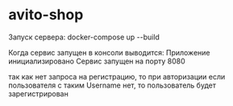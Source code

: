 # avito-shop

Запуск сервера:
docker-compose up --build

Когда сервис запущен в консоли выводится:
Приложение инициализировано
Сервис запущен на порту 8080


так как нет запроса на регистрацию, то при авторизации если пользователя с таким Username нет, то пользователь будет зарегистрирован
